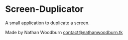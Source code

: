 # Screen-Duplicator
A small application to duplicate a screen.

Made by Nathan Woodburn
contact@nathanwoodburn.tk
